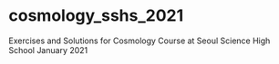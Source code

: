 # cosmology_sshs_2021
Exercises and Solutions for Cosmology Course at Seoul Science High School January 2021
